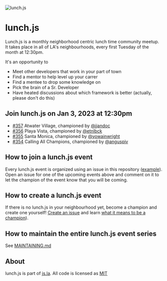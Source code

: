 ![lunch.js](http://i.imgur.com/5kPcPqZ.png)

# lunch.js

Lunch.js is a monthly neighborhood centric lunch time community meetup. It takes place in all of LA's neighbourhoods, every first Tuesday of the month at 12:30pm.

It's an opportunity to

- Meet other developers that work in your part of town
- Find a mentor to help level up your carrer
- Find a mentee to drop some knowledge on
- Pick the brain of a Sr. Developer
- Have heated discussions about which framework is better (actually, please don't do this)

<!--START_SECTION:events-->
## Join lunch.js on Jan 3, 2023 at 12:30pm
  
- [#357](https://github.com/jsla/lunch.js/issues/357) Atwater Village, championed by [@jjandoc](https://github.com/jjandoc)
- [#356](https://github.com/jsla/lunch.js/issues/356) Playa Vista, championed by [@etnlbck](https://github.com/etnlbck)
- [#355](https://github.com/jsla/lunch.js/issues/355) Santa Monica, championed by [@yowainwright](https://github.com/yowainwright)
- [#354](https://github.com/jsla/lunch.js/issues/354) Calling All Champions, championed by [@anguspiv](https://github.com/anguspiv)
<!--END_SECTION:events-->

## How to join a lunch.js event

Every lunch.js event is organized using an issue in this repository ([example](https://github.com/jsla/lunch.js/issues/258)). Open an issue for one of the upcoming events above and comment on it to let the champion of the event know that you will be coming.

## How to create a lunch.js event

If there is no lunch.js in your neighbourhood yet, become a champion and create one yourself! [Create an issue](https://github.com/jsla/lunch.js/issues/new) and learn [what it means to be a champion](https://github.com/jsla/lunch.js/blob/master/CONTRIBUTING.md#readme)).

## How to maintain the entire lunch.js event series

See [MAINTAINING.md](MAINTAINING.md)

## About

lunch.js is part of [js.la](https://js.la). All code is licensed as [MIT](LICENSE)
